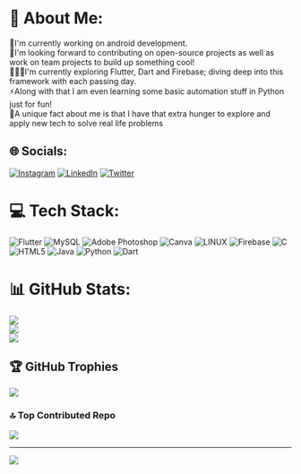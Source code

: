 
# 💫 About Me:
🔭I'm currently working on android development.<br>🤝I'm looking forward to contributing on open-source projects as well as work on team projects to build up something cool!<br>👨🏼‍💻I'm currently exploring Flutter, Dart and Firebase; diving deep into this framework with each passing day.<br>⚡Along with that I am even learning some basic automation stuff in Python just for fun!<br>💎A unique fact about me is that I have that extra hunger to explore and apply new tech to solve real life problems


## 🌐 Socials:
[![Instagram](https://img.shields.io/badge/Instagram-%23E4405F.svg?logo=Instagram&logoColor=white)](https://instagram.com/its_sohammmm) [![LinkedIn](https://img.shields.io/badge/LinkedIn-%230077B5.svg?logo=linkedin&logoColor=white)](https://linkedin.com/in/www.linkedin.com/in/soham-sitapara-248288259) [![Twitter](https://img.shields.io/badge/Twitter-%231DA1F2.svg?logo=Twitter&logoColor=white)](https://twitter.com/Notghost_who) 

# 💻 Tech Stack:
![Flutter](https://img.shields.io/badge/Flutter-%2302569B.svg?style=for-the-badge&logo=Flutter&logoColor=white) ![MySQL](https://img.shields.io/badge/mysql-%2300f.svg?style=for-the-badge&logo=mysql&logoColor=white) ![Adobe Photoshop](https://img.shields.io/badge/adobephotoshop-%2331A8FF.svg?style=for-the-badge&logo=adobephotoshop&logoColor=white) ![Canva](https://img.shields.io/badge/Canva-%2300C4CC.svg?style=for-the-badge&logo=Canva&logoColor=white) ![LINUX](https://img.shields.io/badge/Linux-FCC624?style=for-the-badge&logo=linux&logoColor=black) ![Firebase](https://img.shields.io/badge/firebase-%23039BE5.svg?style=for-the-badge&logo=firebase) ![C](https://img.shields.io/badge/c-%2300599C.svg?style=for-the-badge&logo=c&logoColor=white) ![HTML5](https://img.shields.io/badge/html5-%23E34F26.svg?style=for-the-badge&logo=html5&logoColor=white) ![Java](https://img.shields.io/badge/java-%23ED8B00.svg?style=for-the-badge&logo=java&logoColor=white) ![Python](https://img.shields.io/badge/python-3670A0?style=for-the-badge&logo=python&logoColor=ffdd54) ![Dart](https://img.shields.io/badge/dart-%230175C2.svg?style=for-the-badge&logo=dart&logoColor=white)
# 📊 GitHub Stats:
![](https://github-readme-stats.vercel.app/api?username=Sohamsitapara&theme=tokyonight&hide_border=false&include_all_commits=true&count_private=false)<br/>
![](https://github-readme-streak-stats.herokuapp.com/?user=Sohamsitapara&theme=tokyonight&hide_border=false)<br/>
![](https://github-readme-stats.vercel.app/api/top-langs/?username=Sohamsitapara&theme=tokyonight&hide_border=false&include_all_commits=true&count_private=false&layout=compact)

## 🏆 GitHub Trophies
![](https://github-profile-trophy.vercel.app/?username=Sohamsitapara&theme=radical&no-frame=false&no-bg=true&margin-w=4)

### 🔝 Top Contributed Repo
![](https://github-contributor-stats.vercel.app/api?username=Sohamsitapara&limit=5&theme=dark&combine_all_yearly_contributions=true)

---
[![](https://visitcount.itsvg.in/api?id=Sohamsitapara&icon=4&color=0)](https://visitcount.itsvg.in)

<!-- Proudly created with GPRM ( https://gprm.itsvg.in ) -->
